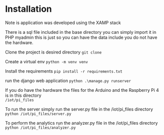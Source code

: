 
# Installation

Note is application was developed using the XAMP stack

There is a sql file included in the base directory you can simply import it in PHP myadmin this is just so you can have the data include you do not have the hardware.


Clone the project is desired directory
`
git clone 
`

Create a virtual env
`
python -m venv venv
`

Install the requirements
`
    pip install -r requirements.txt
`

run the django web application
`
 python .\manage.py runserver
`

If you do have the hardware the files for the Arduino and the Raspberry Pi 4 is in this directory  
`
/iot/pi_files
`

To run the server simply run the server.py file in the /iot/pi_files directory 
`
python /iot/pi_files/server.py
`

To perform the analytics run the analyzer.py file in the /iot/pi_files directory 
`
python /iot/pi_files/analyzer.py
`






